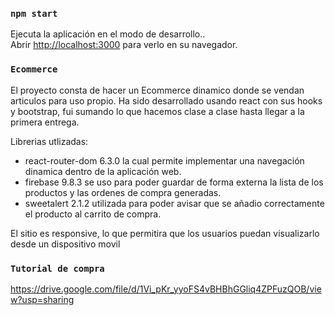 ### `npm start`

Ejecuta la aplicación en el modo de desarrollo..\
Abrir [http://localhost:3000](http://localhost:3000) para verlo en su navegador.

### `Ecommerce`

El proyecto consta de hacer un Ecommerce dinamico donde se vendan articulos 
para uso propio. Ha sido desarrollado usando react con sus hooks y bootstrap, fui sumando lo que hacemos clase a clase hasta llegar a la primera entrega.

Librerias utlizadas:

* react-router-dom 6.3.0 la cual permite implementar una navegación dinamica dentro de la aplicación web.
* firebase 9.8.3 se uso para poder guardar de forma externa la lista de los productos y las ordenes de compra generadas.
* sweetalert 2.1.2 utilizada para poder avisar que se añadio correctamente el producto al carrito de compra.

El sitio es responsive, lo que permitira que los usuarios puedan visualizarlo desde un dispositivo movil

### `Tutorial de compra`

https://drive.google.com/file/d/1Vi_pKr_yyoFS4vBHBhGGliq4ZPFuzQOB/view?usp=sharing
